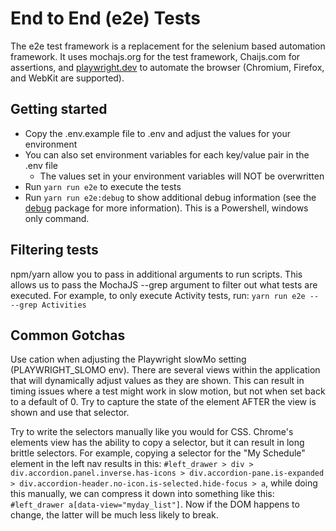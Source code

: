 # End to End (e2e) Tests


The e2e test framework is a replacement for the selenium based automation framework. It uses mochajs.org for the test framework, Chaijs.com for assertions, and [playwright.dev](https://playwright.dev/) to automate the browser (Chromium, Firefox, and WebKit are supported).

## Getting started
  - Copy the .env.example file to .env and adjust the values for your environment
  - You can also set environment variables for each key/value pair in the .env file
      - The values set in your environment variables will NOT be overwritten
  - Run `yarn run e2e` to execute the tests
  - Run `yarn run e2e:debug` to show additional debug information (see the [debug](https://www.npmjs.com/package/debug) package for more information). This is a Powershell, windows only command.

## Filtering tests
npm/yarn allow you to pass in additional arguments to run scripts. This allows us to pass the MochaJS --grep argument to filter out what tests are executed. For example, to only execute Activity tests, run: `yarn run e2e -- --grep Activities`

## Common Gotchas
  Use cation when adjusting the Playwright slowMo setting (PLAYWRIGHT_SLOMO env). There are several views within the application that will dynamically adjust values as they are shown. This can result in timing issues where a test might work in slow motion, but not when set back to a default of 0. Try to capture the state of the element AFTER the view is shown and use that selector.

  Try to write the selectors manually like you would for CSS. Chrome's elements view has the ability to copy a selector, but it can result in long brittle selectors. For example, copying a selector for the "My Schedule" element in the left nav results in this: `#left_drawer > div > div.accordion.panel.inverse.has-icons > div.accordion-pane.is-expanded > div.accordion-header.no-icon.is-selected.hide-focus > a`, while doing this manually, we can compress it down into something like this: `#left_drawer a[data-view="myday_list"]`. Now if the DOM happens to change, the latter will be much less likely to break.
